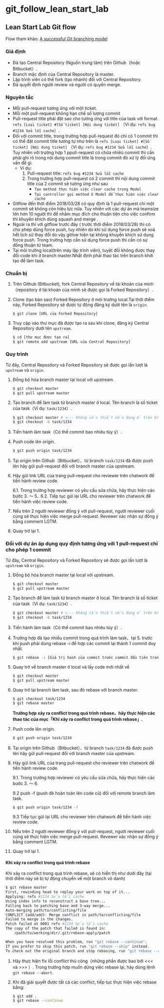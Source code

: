 # git_follow_lean_start_lab
## Lean Start Lab Git flow

Flow tham khảo: [A successful Git branching model](http://nvie.com/posts/a-successful-git-branching-model/)

### Giả định
* Đã tạo Central Repository (Nguồn trung tâm) trên Github（hoặc Bitbucket）.
* Branch mặc định của Central Repository là master.
* Lập trình viên có thể  fork (tạo nhánh) đối với Central Repository.
* Đã quyết định người review và người có quyền merge.

### Nguyên tắc
* Mỗi pull-request tương ứng với một ticket.
* Mỗi một pull-request không hạn chế số lượng commit
* Pull-request title phải đặt sao cho tương ứng với title của task với format `refs [Loại ticket] #[Số ticket] [Nội dung ticket]` （Ví dụ: `refs bug #1234 Sửa lỗi cache`）.
* Đối với commit title, trong trường hợp pull-request đó chỉ có 1 commit thì có thể đặt commit title tương tự như trên là `refs [Loại ticket] #[Số ticket] [Nội dung ticket]` （Ví dụ: `refs bug #1234 Sửa lỗi cache`）.\
  Tuy nhiên với trường hợp 1 ppull-request có chứa nhiêù commit thì cần phải ghi rõ trong nội dung commit title là trong commit đó xử lý đối ứng vấn đề gì.
    * Ví dụ:
        1. Pull-request title: `refs bug #1234 Sửa lỗi cache`
        2. Trong trường hợp pull-request có 2 commit thì nội dung commit title của 2 commit sẽ tương ứng như sau
            * `Tạo method thực hiện việc clear cache trong Model`
            * `Tại controller gọi method ở Model để thực hiện việc clear cache`
* Gitflow đến thời điểm 2018/03/28 có quy định là 1 pull-request chỉ một commit sẽ không còn hiệu lực nữa. Tuy nhiên với các dự án mà teamsize lớn hơn 10 người thì để nhằm mục đích cho thuận tiện cho việc confirm thì khuyến khích dùng squash and merge .
* Ngoài ra thì với gitflow trước đây ( trước thời điểm 2018/03/28) thì có cho phép dùng force push, tuy nhiên do khi sử dụng force push sẽ xoá hết lịch sử thay đổi do vậy gitlow hiện tại không khuyến khích sử dụng force push. Trong trường hợp cần sử dụng force push thì cần có sự đồng thuận từ team.
* Tại môi trường local(trên máy lập trình viên), tuyệt đối không được thay đổi code khi ở branch master.Nhất định phải thao tác trên branch khởi tạo để làm task.

### Chuẩn bị

1. Trên Github (Bitbucket), fork Central Repository về tài khoản của mình（repository ở tài khoản của mình sẽ được gọi là Forked Repository）.

2. Clone (tạo bản sao) Forked Repository ở môi trường local.Tại thời điểm này, Forked Repository sẽ được tự động đăng ký dưới tên là `origin`.
    ```sh
    $ git clone [URL của Forked Repository]
    ```

3. Truy cập vào thư mục đã được tạo ra sau khi clone, đăng ký Central Repository dưới tên `upstream`.
    ```sh
    $ cd [thư mục được tạo ra]
    $ git remote add upstream [URL của Central Repository]
    ```

### Quy trình

Từ đây, Central Repository và Forked Repository sẽ được gọi lần lượt là `upstream` và `origin`.

1. Đồng bộ hóa branch master tại local với upstream.
    ```sh
    $ git checkout master
    $ git pull upstream master
    ```

2. Tạo branch để làm task từ branch master ở local. Tên branch là số ticket của task（Ví dụ: `task/1234`）.
    ```sh
    $ git checkout master # <--- Không cần thiết nếu đang ở trên branch master
    $ git checkout -b task/1234
    ```

3. Tiến hành làm task（Có thể commit bao nhiêu tùy ý）.

4. Push code lên origin.

    ```sh
    $ git push origin task/1234
    ```

5. Tại origin trên Github（Bitbucket）、từ branch `task/1234` đã được push lên hãy gửi pull-request đối với branch master của upstream.

6. Hãy gửi link URL của trang pull-request cho reviewer trên chatwork để tiến hành review code.

    6.1. Trong trường hợp reviewer có yêu cầu sửa chữa, hãy thực hiện các bước 3. 〜 5..
    6.2. Tiếp tục gửi lại URL cho reviewer trên chatwork để tiến hành việc review code.

7. Nếu trên 2 người reviewer đồng ý với pull-request, người reviewer cuối cùng sẽ thực hiện việc merge pull-request.
   Revewer xác nhận sự đồng ý bằng comment LGTM.
   
8. Quay trở lại 1.


### Đối với dự án áp dụng quy định tương ứng với 1 pull-request chỉ cho phép 1 commit

Từ đây, Central Repository và Forked Repository sẽ được gọi lần lượt là `upstream` và `origin`.

1. Đồng bộ hóa branch master tại local với upstream.
    ```sh
    $ git checkout master
    $ git pull upstream master
    ```

2. Tạo branch để làm task từ branch master ở local. Tên branch là số ticket của task（Ví dụ: `task/1234`）.
    ```sh
    $ git checkout master # <--- Không cần thiết nếu đang ở trên branch master
    $ git checkout -b task/1234
    ```

3. Tiến hành làm task（Có thể commit bao nhiêu tùy ý）.

4. Trường hợp đã tạo nhiều commit trong quá trình làm task、tại 5. trước khi push phải dùng rebase -i để hợp các commit lại thành 1 commit duy nhất.
    ```sh
    $ git rebase -i [Giá trị hash của commit trước commit đầu tiên trong quá trình làm task]
    ```

5. Quay trở về branch master ở local và lấy code mới nhất về

    ```sh
    $ git checkout master
    $ git pull upstream master
    ```

6. Quay trở lại branch làm task, sau đó rebase với branch master.

    ```sh
    $ git checkout task/1234
    $ git rebase master
    ```
    **Trường hợp xảy ra conflict trong quá trình rebase、hãy thực hiện các thao tác của mục「Khi xảy ra conflict trong quá trình rebase」.**

7. Push code lên origin.

    ```sh
    $ git push origin task/1234
    ```

8. Tại origin trên Github（Bitbucket）、từ branch `task/1234` đã được push lên hãy gửi pull-request đối với branch master của upstream.

9. Hãy gửi link URL của trang pull-request cho reviewer trên chatwork để tiến hành review code.

    9.1. Trong trường hợp reviewer có yêu cầu sửa chữa, hãy thực hiện các bước 3. 〜 6.

    9.2 push -f (push đè hoàn toàn lên code cũ) đối với remote branch làm task.
    ```sh
    $ git push origin task/1234 -f
    ```

    9.3 Tiếp tục gửi lại URL cho reviewer trên chatwork để tiến hành việc review code.

10. Nếu trên 2 người reviewer đồng ý với pull-request, người reviewer cuối cùng sẽ thực hiện việc merge pull-request.
    Revewer xác nhận sự đồng ý bằng comment LGTM.

11. Quay trở lại 1.

#### Khi xảy ra conflict trong quá trình rebase

Khi xảy ra conflict trong quá trình rebase, sẽ có hiển thị như dưới đây (tại thời điểm này sẽ bị tự động chuyển về một branch vô danh)
```sh
$ git rebase master
First, rewinding head to replay your work on top of it...
Applying: refs #1234 Sửa lỗi cache
Using index info to reconstruct a base tree...
Falling back to patching base and 3-way merge...
Auto-merging path/to/conflicting/file
CONFLICT (add/add): Merge conflict in path/to/conflicting/file
Failed to merge in the changes.
Patch failed at 0001 refs #1234 Sửa lỗi cache
The copy of the patch that failed is found in:
    /path/to/working/dir/.git/rebase-apply/patch

When you have resolved this problem, run "git rebase --continue".
If you prefer to skip this patch, run "git rebase --skip" instead.
To check out the original branch and stop rebasing, run "git rebase --abort".
```

1. Hãy thực hiện fix lỗi conflict thủ công（những phần được bao bởi <<< và >>> ）.
Trong trường hợp muốn dừng việc rebase lại, hãy dùng lệnh `git rebase --abort`.

2. Khi đã giải quyết được tất cả các conflict, tiếp tục thực hiện việc rebase bằng:

    ```sh
    $ git add .
    $ git rebase --continue
    ```
